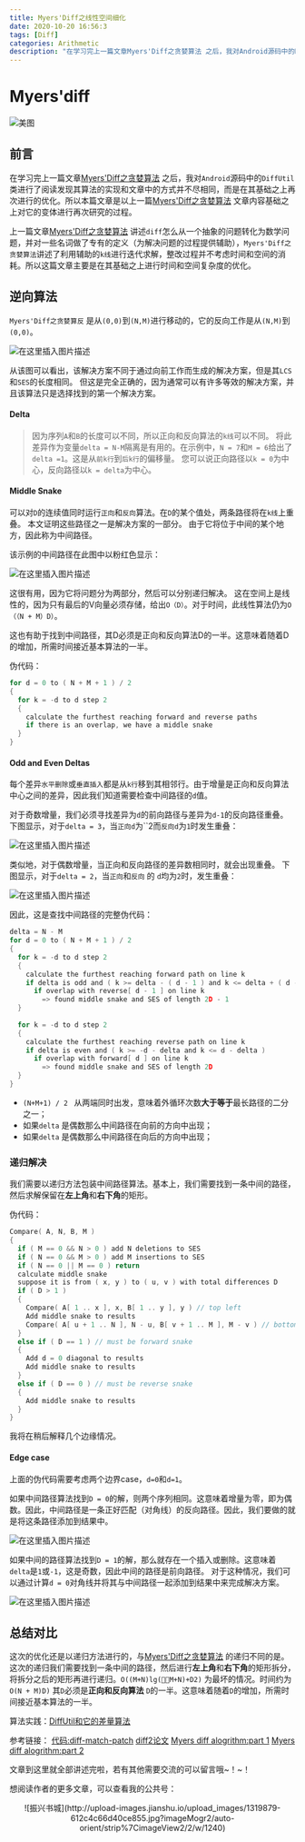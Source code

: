 ```yaml
---
title: Myers'Diff之线性空间细化
date: 2020-10-20 16:56:3
tags: [Diff]
categories: Arithmetic
description: "在学习完上一篇文章Myers'Diff之贪婪算法 之后，我对Android源码中的DiffUtil类进行了阅读发现其算法的实现和文章中的方式并不尽相同，而是在其基础之上再次进行的优化。所以本篇文章是以上一篇Myers'Diff之贪婪算法 文章内容基础之上对它的变体进行再次研究的过程。 "
---
```


# Myers'diff

![美图](https://img-blog.csdnimg.cn/20201012201130708.jpg?x-oss-process=image/watermark,type_ZmFuZ3poZW5naGVpdGk,shadow_10,text_aHR0cHM6Ly9ibG9nLmNzZG4ubmV0L3N0dmVuX2tpbmc=,size_16,color_FFFFFF,t_70#pic_center)


## 前言
在学习完上一篇文章[Myers'Diff之贪婪算法](https://dandanlove.blog.csdn.net/article/details/108979400) 之后，我对`Android`源码中的`DiffUtil`类进行了阅读发现其算法的实现和文章中的方式并不尽相同，而是在其基础之上再次进行的优化。所以本篇文章是以上一篇[Myers'Diff之贪婪算法](https://dandanlove.blog.csdn.net/article/details/108979400) 文章内容基础之上对它的变体进行再次研究的过程。

上一篇文章[Myers'Diff之贪婪算法](https://dandanlove.blog.csdn.net/article/details/108979400) 讲述`diff`怎么从一个抽象的问题转化为数学问题，并对一些名词做了专有的定义（为解决问题的过程提供辅助），`Myers'Diff之贪婪算法`讲述了利用辅助的`k线`进行迭代求解，整改过程并不考虑时间和空间的消耗。所以这篇文章主要是在其基础之上进行时间和空间复杂度的优化。
## 逆向算法
`Myers'Diff之贪婪算反` 是从`(0,0)`到`(N,M)`进行移动的，它的反向工作是从`(N,M)`到`(0,0)`。

![在这里插入图片描述](https://img-blog.csdnimg.cn/20201010143343944.png?x-oss-process=image/watermark,type_ZmFuZ3poZW5naGVpdGk,shadow_10,text_aHR0cHM6Ly9ibG9nLmNzZG4ubmV0L3N0dmVuX2tpbmc=,size_16,color_FFFFFF,t_70#pic_center)

从该图可以看出，该解决方案不同于通过向前工作而生成的解决方案，但是其`LCS`和`SES`的长度相同。 但这是完全正确的，因为通常可以有许多等效的解决方案，并且该算法只是选择找到的第一个解决方案。

#### Delta
> 因为序列`A`和`B`的长度可以不同，所以正向和反向算法的`k线`可以不同。 将此差异作为变量`delta = N-M`隔离是有用的。在示例中，`N = 7`和`M = 6`给出了`delta =1`。这是从`前k行`到`后k行`的偏移量。 您可以说正向路径以`k = 0`为中心，反向路径以`k = delta`为中心。

#### Middle Snake
可以对`D`的连续值同时运行`正向`和`反向`算法。在`D`的某个值处，两条路径将在`k线`上重叠。 本文证明这些路径之一是解决方案的一部分。 由于它将位于中间的某个地方，因此称为中间路径。

该示例的中间路径在此图中以粉红色显示：

![在这里插入图片描述](https://img-blog.csdnimg.cn/20201010150112608.png?x-oss-process=image/watermark,type_ZmFuZ3poZW5naGVpdGk,shadow_10,text_aHR0cHM6Ly9ibG9nLmNzZG4ubmV0L3N0dmVuX2tpbmc=,size_16,color_FFFFFF,t_70#pic_center)

这很有用，因为它将问题分为两部分，然后可以分别递归解决。
这在空间上是线性的，因为只有最后的V向量必须存储，给出`O（D）`。对于时间，此线性算法仍为`O（（N + M）D）`。

这也有助于找到中间路径，其D必须是正向和反向算法D的一半。这意味着随着D的增加，所需时间接近基本算法的一半。

伪代码：
```c
for d = 0 to ( N + M + 1 ) / 2
{
  for k = -d to d step 2
  {
    calculate the furthest reaching forward and reverse paths
    if there is an overlap, we have a middle snake
  }
}
```

#### Odd and Even Deltas
每个差异`水平删除`或`垂直插入`都是从`k行`移到其相邻行。由于增量是正向和反向算法中心之间的差异，因此我们知道需要检查中间路径的`d`值。

对于奇数增量，我们必须寻找差异为`d`的前向路径与差异为`d-1`的反向路径重叠。
下图显示，对于`delta = 3`，当`正向d`为``2而`反向d`为`1`时发生重叠：

![在这里插入图片描述](https://img-blog.csdnimg.cn/20201010150752794.png?x-oss-process=image/watermark,type_ZmFuZ3poZW5naGVpdGk,shadow_10,text_aHR0cHM6Ly9ibG9nLmNzZG4ubmV0L3N0dmVuX2tpbmc=,size_16,color_FFFFFF,t_70#pic_center)

类似地，对于偶数增量，当正向和反向路径的差异数相同时，就会出现重叠。
下图显示，对于`delta = 2`，当`正向`和`反向` 的 `d`均为`2`时，发生重叠：

![在这里插入图片描述](https://img-blog.csdnimg.cn/20201010150901753.png?x-oss-process=image/watermark,type_ZmFuZ3poZW5naGVpdGk,shadow_10,text_aHR0cHM6Ly9ibG9nLmNzZG4ubmV0L3N0dmVuX2tpbmc=,size_16,color_FFFFFF,t_70#pic_center)

因此，这是查找中间路径的完整伪代码：

```c
delta = N - M
for d = 0 to ( N + M + 1 ) / 2
{
  for k = -d to d step 2
  {
    calculate the furthest reaching forward path on line k
    if delta is odd and ( k >= delta - ( d - 1 ) and k <= delta + ( d - 1 ) )
      if overlap with reverse[ d - 1 ] on line k
        => found middle snake and SES of length 2D - 1
  }
  
  for k = -d to d step 2
  {
    calculate the furthest reaching reverse path on line k
    if delta is even and ( k >= -d - delta and k <= d - delta )
      if overlap with forward[ d ] on line k
        => found middle snake and SES of length 2D
  }
}
```

- `(N+M+1) / 2 ` 从两端同时出发，意味着外循环次数**大于等于**最长路径的二分之一；
- 如果`delta` 是偶数那么中间路径在向前的方向中出现；
- 如果`delta` 是偶数那么中间路径在向后的方向中出现；

### 递归解决

我们需要以递归方法包装中间路径算法。基本上，我们需要找到一条中间的路径，然后求解保留在**左上角**和**右下角**的矩形。

伪代码：

```c
Compare( A, N, B, M )
{
  if ( M == 0 && N > 0 ) add N deletions to SES
  if ( N == 0 && M > 0 ) add M insertions to SES
  if ( N == 0 || M == 0 ) return  
  calculate middle snake
  suppose it is from ( x, y ) to ( u, v ) with total differences D
  if ( D > 1 )
  {
    Compare( A[ 1 .. x ], x, B[ 1 .. y ], y ) // top left
    Add middle snake to results
    Compare( A[ u + 1 .. N ], N - u, B[ v + 1 .. M ], M - v ) // bottom right
  }
  else if ( D == 1 ) // must be forward snake
  {
    Add d = 0 diagonal to results
    Add middle snake to results
  }
  else if ( D == 0 ) // must be reverse snake
  {
    Add middle snake to results
  }
}
```

我将在稍后解释几个边缘情况。


#### Edge case
上面的伪代码需要考虑两个边界case，`d=0`和`d=1`。

如果中间路径算法找到`D = 0`的解，则两个序列相同。这意味着增量为零，即为偶数。因此，中间路径是一条正好匹配（对角线）的反向路径。因此，我们要做的就是将这条路径添加到结果中。

![在这里插入图片描述](https://img-blog.csdnimg.cn/20201010155143841.png?x-oss-process=image/watermark,type_ZmFuZ3poZW5naGVpdGk,shadow_10,text_aHR0cHM6Ly9ibG9nLmNzZG4ubmV0L3N0dmVuX2tpbmc=,size_16,color_FFFFFF,t_70#pic_center)

如果中间的路径算法找到`D = 1`的解，那么就存在一个插入或删除。这意味着`delta`是`1`或`-1`，这是奇数，因此中间的路径是前向路径。 对于这种情况，我们可以通过计算`d = 0`对角线并将其与中间路径一起添加到结果中来完成解决方案。

![在这里插入图片描述](https://img-blog.csdnimg.cn/20201010155245225.png?x-oss-process=image/watermark,type_ZmFuZ3poZW5naGVpdGk,shadow_10,text_aHR0cHM6Ly9ibG9nLmNzZG4ubmV0L3N0dmVuX2tpbmc=,size_16,color_FFFFFF,t_70#pic_center)

## 总结对比
这次的优化还是以递归方法进行的，与[Myers'Diff之贪婪算法](https://dandanlove.blog.csdn.net/article/details/108979400) 的递归不同的是。这次的递归我们需要找到一条中间的路径，然后进行**左上角**和**右下角**的矩形拆分，将拆分之后的矩形再进行递归。`O((M+N)lg(􏰎􏰏M+N)+D2)` 为最坏的情况。时间约为 `O(N + M)D)` 其`D`必须是**正向和反向算法** `D`的一半。这意味着随着`D`的增加，所需时间接近基本算法的一半。

算法实践：[DiffUtil和它的差量算法](https://dandanlove.blog.csdn.net/article/details/109123553)

参考链接：
[代码:diff-match-patch](https://github.com/google/diff-match-patch)
[diff2论文](http://xmailserver.org/diff2.pdf)
[Myers diff alogrithm:part 1](https://www.codeproject.com/Articles/42279/Investigating-Myers-diff-algorithm-Part-1-of-2)
[Myers diff alogrithm:part 2](https://www.codeproject.com/Articles/42280/Investigating-Myers-Diff-Algorithm-Part-2-of-2)

文章到这里就全部讲述完啦，若有其他需要交流的可以留言哦~！~！

想阅读作者的更多文章，可以查看我的公共号：

<center>![振兴书城](http://upload-images.jianshu.io/upload_images/1319879-612c4c66d40ce855.jpg?imageMogr2/auto-orient/strip%7CimageView2/2/w/1240)</center>